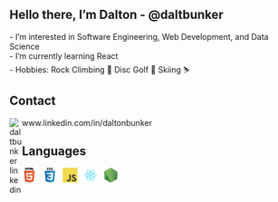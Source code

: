<h2>Hello there, I’m Dalton - @daltbunker</h2>
- I’m interested in Software Engineering, Web Development, and Data Science<br>
- I’m currently learning React<br>
- Hobbies: Rock Climbing 🧗 Disc Golf 🥏 Skiing ⛷
<br>
<h2>Contact</h2>
<img align="left" alt="daltbunker linkedin" width="22px" src="https://cdn.jsdelivr.net/npm/simple-icons@v3/icons/linkedin.svg" />
www.linkedin.com/in/daltonbunker
<br>
<h2>Languages</h2>
<img align="left" style="margin-right: 10px" alt="HTML5" width="26px" src="https://raw.githubusercontent.com/github/explore/80688e429a7d4ef2fca1e82350fe8e3517d3494d/topics/html/html.png" />
<img align="left" style="margin-right: 10px" alt="CSS3" width="26px" src="https://raw.githubusercontent.com/github/explore/80688e429a7d4ef2fca1e82350fe8e3517d3494d/topics/css/css.png" />
<img align="left" style="margin-right: 10px" alt="JavaScript" width="26px" src="https://raw.githubusercontent.com/github/explore/80688e429a7d4ef2fca1e82350fe8e3517d3494d/topics/javascript/javascript.png" />
<img align="left" style="margin-right: 10px" alt="React" width="26px" src="https://raw.githubusercontent.com/github/explore/80688e429a7d4ef2fca1e82350fe8e3517d3494d/topics/react/react.png" />
<img align="left" alt="Node.js" width="26px" src="https://raw.githubusercontent.com/github/explore/80688e429a7d4ef2fca1e82350fe8e3517d3494d/topics/nodejs/nodejs.png" />
